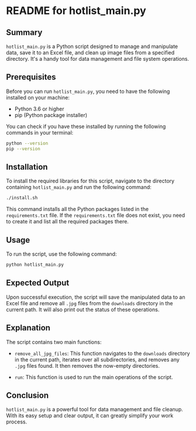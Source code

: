 # README for hotlist_main.py

## Summary

`hotlist_main.py` is a Python script designed to manage and manipulate data, save it to an Excel file, and clean up image files from a specified directory. It's a handy tool for data management and file system operations.

## Prerequisites

Before you can run `hotlist_main.py`, you need to have the following installed on your machine:

- Python 3.6 or higher
- pip (Python package installer)

You can check if you have these installed by running the following commands in your terminal:

```bash
python --version
pip --version
```

## Installation

To install the required libraries for this script, navigate to the directory containing `hotlist_main.py` and run the following command:

```bash
./install.sh
```

This command installs all the Python packages listed in the `requirements.txt` file. If the `requirements.txt` file does not exist, you need to create it and list all the required packages there.

## Usage

To run the script, use the following command:

```bash
python hotlist_main.py
```

## Expected Output

Upon successful execution, the script will save the manipulated data to an Excel file and remove all `.jpg` files from the `downloads` directory in the current path. It will also print out the status of these operations.

## Explanation

The script contains two main functions:

- `remove_all_jpg_files`: This function navigates to the `downloads` directory in the current path, iterates over all subdirectories, and removes any `.jpg` files found. It then removes the now-empty directories.

- `run`: This function is used to run the main operations of the script.

## Conclusion

`hotlist_main.py` is a powerful tool for data management and file cleanup. With its easy setup and clear output, it can greatly simplify your work process.

